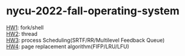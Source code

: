 # nycu-2022-fall-operating-system
[HW1](https://github.com/Terence1219/nycu-2022-fall-operating-system/tree/main/HW1 "HW1"): fork/shell  
[HW2](https://github.com/Terence1219/nycu-2022-fall-operating-system/tree/main/HW2 "HW2"): thread  
[HW3](https://github.com/Terence1219/nycu-2022-fall-operating-system/tree/main/HW3 "HW3"): process Scheduling(SRTF/RR/Multilevel Feedback Queue)  
[HW4](https://github.com/Terence1219/nycu-2022-fall-operating-system/tree/main/HW4 "HW4"): page replacement algorithm(FIFP/LRU/LFU)
